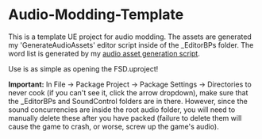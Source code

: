 # Audio-Modding-Template

This is a template UE project for audio modding. The assets are generated my 'GenerateAudioAssets' editor script inside of the _EditorBPs folder. The word list is generated by my [audio asset generation script](https://github.com/DRG-Modding/Useful-Scripts/blob/main/Asset%20Generator/get_audio_assets.py).

Use is as simple as opening the FSD.uproject!

**Important:**
In File -> Package Project -> Package Settings -> Directories to never cook (if you can't see it, click the arrow dropdown), make sure that the _EditorBPs and SoundControl folders are in there. However, since the sound concurrencies are inside the root audio folder, you will need to manually delete these after you have packed (failure to delete them will cause the game to crash, or worse, screw up the game's audio).